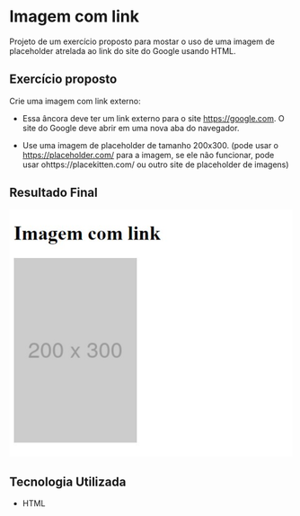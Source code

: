 # Imagem com link
Projeto de um exercício proposto para mostar o uso de uma imagem de placeholder atrelada ao link do site do Google usando HTML.

## Exercício proposto

Crie uma imagem com link externo:

- Essa âncora deve ter um link externo para o site https://google.com. O site do Google deve abrir em uma nova aba do navegador.

- Use uma imagem de placeholder de tamanho 200x300.
(pode usar o https://placeholder.com/ para a imagem, se ele não funcionar, pode usar ohttps://placekitten.com/ ou outro site de placeholder de imagens)

## Resultado Final

[<img src="./resultado.jpg" alt="imagem com link feita usando HTML">](https://priscila199.github.io/imagem-com-link/)

## Tecnologia Utilizada
- HTML